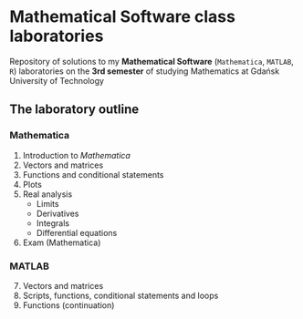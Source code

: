 # Mathematical Software class laboratories
Repository of solutions to my **Mathematical Software** (`Mathematica`, `MATLAB`, `R`) laboratories on the **3rd semester** of studying Mathematics at Gdańsk University of Technology

## The laboratory outline

### Mathematica
1. Introduction to *Mathematica*
2. Vectors and matrices
3. Functions and conditional statements
4. Plots
5. Real analysis
   - Limits
   - Derivatives
   - Integrals
   - Differential equations
6. Exam (Mathematica)

### MATLAB
7. Vectors and matrices
8. Scripts, functions, conditional statements and loops
9. Functions (continuation)
